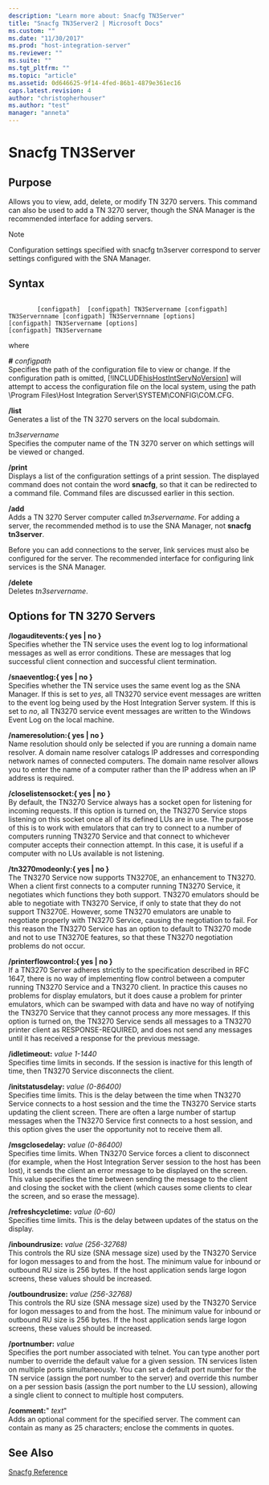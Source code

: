 ```yaml
---
description: "Learn more about: Snacfg TN3Server"
title: "Snacfg TN3Server2 | Microsoft Docs"
ms.custom: ""
ms.date: "11/30/2017"
ms.prod: "host-integration-server"
ms.reviewer: ""
ms.suite: ""
ms.tgt_pltfrm: ""
ms.topic: "article"
ms.assetid: 0d646625-9f14-4fed-86b1-4879e361ec16
caps.latest.revision: 4
author: "christopherhouser"
ms.author: "test"
manager: "anneta"
---
```

# Snacfg TN3Server
## Purpose  
 Allows you to view, add, delete, or modify TN 3270 servers. This command can also be used to add a TN 3270 server, though the SNA Manager is the recommended interface for adding servers.  
  
> [!NOTE]
>  Configuration settings specified with snacfg tn3server correspond to server settings configured with the SNA Manager.  
  
## Syntax  
  
```  
  
        [configpath]  [configpath] TN3Servername [configpath] TN3Servernname [configpath] TN3Servernname [options]  
[configpath] TN3Servername [options]  
[configpath] TN3Servername  
```  
  
 where  
  
 **#** *configpath*  
 Specifies the path of the configuration file to view or change. If the configuration path is omitted, [!INCLUDE[hisHostIntServNoVersion](../includes/hishostintservnoversion-md.md)] will attempt to access the configuration file on the local system, using the path \Program Files\Host Integration Server\SYSTEM\CONFIG\COM.CFG.  
  
 **/list**  
 Generates a list of the TN 3270 servers on the local subdomain.  
  
 *tn3servername*  
 Specifies the computer name of the TN 3270 server on which settings will be viewed or changed.  
  
 **/print**  
 Displays a list of the configuration settings of a print session. The displayed command does not contain the word **snacfg**, so that it can be redirected to a command file. Command files are discussed earlier in this section.  
  
 **/add**  
 Adds a TN 3270 Server computer called *tn3servername*. For adding a server, the recommended method is to use the SNA Manager, not **snacfg tn3server**.  
  
 Before you can add connections to the server, link services must also be configured for the server. The recommended interface for configuring link services is the SNA Manager.  
  
 **/delete**  
 Deletes *tn3servername*.  
  
## Options for TN 3270 Servers  
 **/logauditevents:{ yes &#124; no }**  
 Specifies whether the TN service uses the event log to log informational messages as well as error conditions. These are messages that log successful client connection and successful client termination.  
  
 **/snaeventlog:{ yes &#124; no }**  
 Specifies whether the TN service uses the same event log as the SNA Manager. If this is set to *yes*, all TN3270 service event messages are written to the event log being used by the Host Integration Server system. If this is set to *no*, all TN3270 service event messages are written to the Windows Event Log on the local machine.  
  
 **/nameresolution:{ yes &#124; no }**  
 Name resolution should only be selected if you are running a domain name resolver. A domain name resolver catalogs IP addresses and corresponding network names of connected computers. The domain name resolver allows you to enter the name of a computer rather than the IP address when an IP address is required.  
  
 **/closelistensocket:{ yes &#124; no }**  
 By default, the TN3270 Service always has a socket open for listening for incoming requests. If this option is turned on, the TN3270 Service stops listening on this socket once all of its defined LUs are in use. The purpose of this is to work with emulators that can try to connect to a number of computers running TN3270 Service and that connect to whichever computer accepts their connection attempt. In this case, it is useful if a computer with no LUs available is not listening.  
  
 **/tn3270modeonly:{ yes &#124; no }**  
 The TN3270 Service now supports TN3270E, an enhancement to TN3270. When a client first connects to a computer running TN3270 Service, it negotiates which functions they both support. TN3270 emulators should be able to negotiate with TN3270 Service, if only to state that they do not support TN3270E. However, some TN3270 emulators are unable to negotiate properly with TN3270 Service, causing the negotiation to fail. For this reason the TN3270 Service has an option to default to TN3270 mode and not to use TN3270E features, so that these TN3270 negotiation problems do not occur.  
  
 **/printerflowcontrol:{ yes &#124; no }**  
 If a TN3270 Server adheres strictly to the specification described in RFC 1647, there is no way of implementing flow control between a computer running TN3270 Service and a TN3270 client. In practice this causes no problems for display emulators, but it does cause a problem for printer emulators, which can be swamped with data and have no way of notifying the TN3270 Service that they cannot process any more messages. If this option is turned on, the TN3270 Service sends all messages to a TN3270 printer client as RESPONSE-REQUIRED, and does not send any messages until it has received a response for the previous message.  
  
 **/idletimeout:** *value  1-1440*  
 Specifies time limits in seconds. If the session is inactive for this length of time, then TN3270 Service disconnects the client.  
  
 **/initstatusdelay:** *value  (0-86400)*  
 Specifies time limits. This is the delay between the time when TN3270 Service connects to a host session and the time the TN3270 Service starts updating the client screen. There are often a large number of startup messages when the TN3270 Service first connects to a host session, and this option gives the user the opportunity not to receive them all.  
  
 **/msgclosedelay:** *value  (0-86400)*  
 Specifies time limits. When TN3270 Service forces a client to disconnect (for example, when the Host Integration Server session to the host has been lost), it sends the client an error message to be displayed on the screen. This value specifies the time between sending the message to the client and closing the socket with the client (which causes some clients to clear the screen, and so erase the message).  
  
 **/refreshcycletime:** *value  (0-60)*  
 Specifies time limits. This is the delay between updates of the status on the display.  
  
 **/inboundrusize:** *value  (256-32768)*  
 This controls the RU size (SNA message size) used by the TN3270 Service for logon messages to and from the host. The minimum value for inbound or outbound RU size is 256 bytes. If the host application sends large logon screens, these values should be increased.  
  
 **/outboundrusize:** *value  (256-32768)*  
 This controls the RU size (SNA message size) used by the TN3270 Service for logon messages to and from the host. The minimum value for inbound or outbound RU size is 256 bytes. If the host application sends large logon screens, these values should be increased.  
  
 **/portnumber:** *value*  
 Specifies the port number associated with telnet. You can type another port number to override the default value for a given session. TN services listen on multiple ports simultaneously. You can set a default port number for the TN service (assign the port number to the server) and override this number on a per session basis (assign the port number to the LU session), allowing a single client to connect to multiple host computers.  
  
 **/comment:**" *text*"  
 Adds an optional comment for the specified server. The comment can contain as many as 25 characters; enclose the comments in quotes.  
  
## See Also  
 [Snacfg Reference](../core/snacfg-reference2.md)
